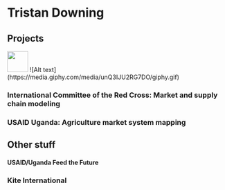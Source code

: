 # Tristan Downing

## Projects

<img src="https://media.giphy.com/media/unQ3IJU2RG7DO/giphy.gif" width="48">
![Alt text](https://media.giphy.com/media/unQ3IJU2RG7DO/giphy.gif)

### International Committee of the Red Cross: Market and supply chain modeling

### USAID Uganda: Agriculture market system mapping

## Other stuff

#### USAID/Uganda Feed the Future

### Kite International


